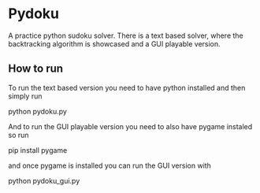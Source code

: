 ﻿# Pydoku

A practice python sudoku solver. There is a text based solver, where the backtracking algorithm is showcased and a GUI playable version.

## How to run

To run the text based version you need to have python installed and then simply run
  
   python pydoku.py

And to run the GUI playable version you need to also have pygame instaled so run

  pip install pygame
  
and once pygame is installed you can run the GUI version with

  python pydoku_gui.py
